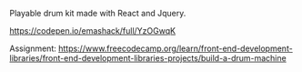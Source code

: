 Playable drum kit made with React and Jquery.

https://codepen.io/emashack/full/YzOGwqK

Assignment: https://www.freecodecamp.org/learn/front-end-development-libraries/front-end-development-libraries-projects/build-a-drum-machine

